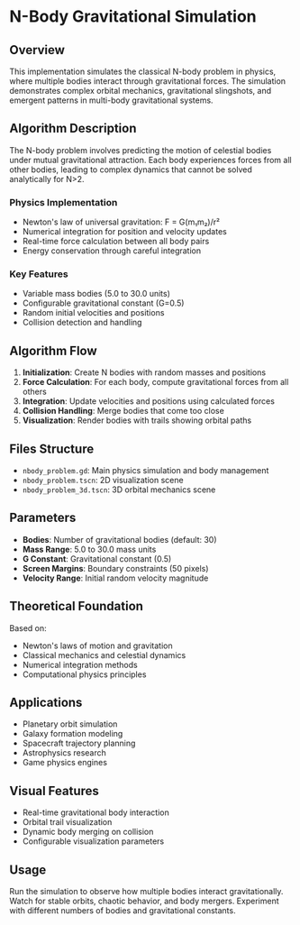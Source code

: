 # N-Body Gravitational Simulation

## Overview
This implementation simulates the classical N-body problem in physics, where multiple bodies interact through gravitational forces. The simulation demonstrates complex orbital mechanics, gravitational slingshots, and emergent patterns in multi-body gravitational systems.

## Algorithm Description
The N-body problem involves predicting the motion of celestial bodies under mutual gravitational attraction. Each body experiences forces from all other bodies, leading to complex dynamics that cannot be solved analytically for N>2.

### Physics Implementation
- Newton's law of universal gravitation: F = G(m₁m₂)/r²
- Numerical integration for position and velocity updates
- Real-time force calculation between all body pairs
- Energy conservation through careful integration

### Key Features
- Variable mass bodies (5.0 to 30.0 units)
- Configurable gravitational constant (G=0.5)
- Random initial velocities and positions
- Collision detection and handling

## Algorithm Flow
1. **Initialization**: Create N bodies with random masses and positions
2. **Force Calculation**: For each body, compute gravitational forces from all others
3. **Integration**: Update velocities and positions using calculated forces
4. **Collision Handling**: Merge bodies that come too close
5. **Visualization**: Render bodies with trails showing orbital paths

## Files Structure
- `nbody_problem.gd`: Main physics simulation and body management
- `nbody_problem.tscn`: 2D visualization scene
- `nbody_problem_3d.tscn`: 3D orbital mechanics scene

## Parameters
- **Bodies**: Number of gravitational bodies (default: 30)
- **Mass Range**: 5.0 to 30.0 mass units
- **G Constant**: Gravitational constant (0.5)
- **Screen Margins**: Boundary constraints (50 pixels)
- **Velocity Range**: Initial random velocity magnitude

## Theoretical Foundation
Based on:
- Newton's laws of motion and gravitation
- Classical mechanics and celestial dynamics
- Numerical integration methods
- Computational physics principles

## Applications
- Planetary orbit simulation
- Galaxy formation modeling
- Spacecraft trajectory planning
- Astrophysics research
- Game physics engines

## Visual Features
- Real-time gravitational body interaction
- Orbital trail visualization
- Dynamic body merging on collision
- Configurable visualization parameters

## Usage
Run the simulation to observe how multiple bodies interact gravitationally. Watch for stable orbits, chaotic behavior, and body mergers. Experiment with different numbers of bodies and gravitational constants.